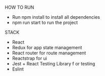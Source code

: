 HOW TO RUN
+ Run npm install to install all dependencies
+ npm run start to run the project


STACK
+ React
+ Redux for app state management
+ React router for route management
+ Reactstrap for ui
+ Jest + React Testing Library f or testing
+ Eslint 

